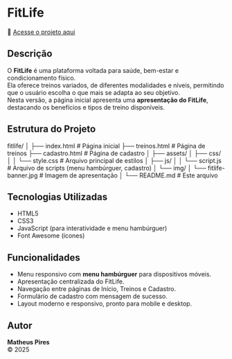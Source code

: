 # FitLife

🔗 [Acesse o projeto aqui](https://m-pires11.github.io/fitlife/)

## Descrição
O **FitLife** é uma plataforma voltada para saúde, bem-estar e condicionamento físico.  
Ela oferece treinos variados, de diferentes modalidades e níveis, permitindo que o usuário escolha o que mais se adapta ao seu objetivo.  
Nesta versão, a página inicial apresenta uma **apresentação do FitLife**, destacando os benefícios e tipos de treino disponíveis.

## Estrutura do Projeto

fitlife/
│
├── index.html          # Página inicial
├── treinos.html        # Página de treinos
├── cadastro.html       # Página de cadastro
│
├── assets/
│   ├── css/
│   │   └── style.css   # Arquivo principal de estilos
│   ├── js/
│   │   └── script.js   # Arquivo de scripts (menu hambúrguer, cadastro)
│   └── img/
│       └── fitlife-banner.jpg  # Imagem de apresentação
│
└── README.md           # Este arquivo

## Tecnologias Utilizadas
- HTML5
- CSS3
- JavaScript (para interatividade e menu hambúrguer)
- Font Awesome (ícones)

## Funcionalidades
- Menu responsivo com **menu hambúrguer** para dispositivos móveis.
- Apresentação centralizada do FitLife.
- Navegação entre páginas de Início, Treinos e Cadastro.
- Formulário de cadastro com mensagem de sucesso.
- Layout moderno e responsivo, pronto para mobile e desktop.

## Autor
**Matheus Pires**  
© 2025
